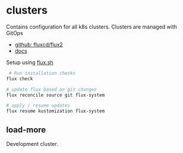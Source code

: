 # clusters

Contains configuration for all k8s clusters. Clusters are managed with GitOps

- [github: fluxcd/flux2](https://github.com/fluxcd/flux2)
- [docs](https://toolkit.fluxcd.io/)

Setup using [flux.sh](../hack/flux.sh)

```sh
 # Run installation checks
flux check

# update flux based on git changes
flux reconcile source git flux-system

# apply / resume updates
flux resume kustomization flux-system
```

## load-more

Development cluster.
